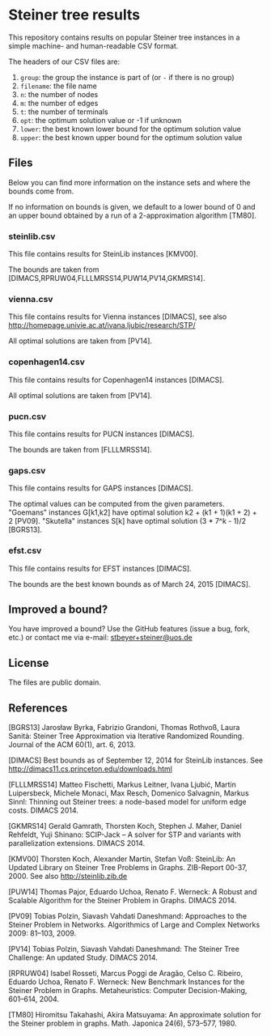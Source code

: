 # Steiner tree results

This repository contains results on popular Steiner tree instances
in a simple machine- and human-readable CSV format.

The headers of our CSV files are:

 1. `group`: the group the instance is part of (or `-` if there is no group)
 2. `filename`: the file name
 3. `n`: the number of nodes
 4. `m`: the number of edges
 5. `t`: the number of terminals
 6. `opt`: the optimum solution value or -1 if unknown
 7. `lower`: the best known lower bound for the optimum solution value
 8. `upper`: the best known upper bound for the optimum solution value

## Files

Below you can find more information on the instance sets and
where the bounds come from.

If no information on bounds is given, we default to a lower bound
of 0 and an upper bound obtained by a run of a 2-approximation
algorithm [TM80].

### steinlib.csv

This file contains results for SteinLib instances [KMV00].

The bounds are taken from
[DIMACS,RPRUW04,FLLLMRSS14,PUW14,PV14,GKMRS14].

### vienna.csv

This file contains results for Vienna instances [DIMACS],
see also http://homepage.univie.ac.at/ivana.ljubic/research/STP/

All optimal solutions are taken from [PV14].

### copenhagen14.csv

This file contains results for Copenhagen14 instances [DIMACS].

All optimal solutions are taken from [PV14].

### pucn.csv

This file contains results for PUCN instances [DIMACS].

The bounds are taken from [FLLLMRSS14].

### gaps.csv

This file contains results for GAPS instances [DIMACS].

The optimal values can be computed from the given parameters.
"Goemans" instances G[k1,k2] have optimal solution
k2 + (k1 + 1)(k1 + 2) + 2 [PV09].
"Skutella" instances S[k] have optimal solution
(3 * 7^k - 1)/2 [BGRS13].

### efst.csv

This file contains results for EFST instances [DIMACS].

The bounds are the best known bounds as of March 24, 2015 [DIMACS].

## Improved a bound?

You have improved a bound?
Use the GitHub features (issue a bug, fork, etc.)
or contact me via e-mail: stbeyer+steiner@uos.de

## License

The files are public domain.

## References

[BGRS13]
Jarosław Byrka, Fabrizio Grandoni, Thomas Rothvoß, Laura Sanità:
Steiner Tree Approximation via Iterative Randomized Rounding.
Journal of the ACM 60(1), art. 6, 2013.

[DIMACS]
Best bounds as of September 12, 2014 for SteinLib instances.
See http://dimacs11.cs.princeton.edu/downloads.html

[FLLLMRSS14]
Matteo Fischetti, Markus Leitner, Ivana Ljubić, Martin Luipersbeck,
Michele Monaci, Max Resch, Domenico Salvagnin, Markus Sinnl:
Thinning out Steiner trees: a node-based model for uniform edge costs.
DIMACS 2014.

[GKMRS14]
Gerald Gamrath, Thorsten Koch, Stephen J. Maher, Daniel Rehfeldt, Yuji Shinano:
SCIP-Jack – A solver for STP and variants with parallelization extensions.
DIMACS 2014.

[KMV00]
Thorsten Koch, Alexander Martin, Stefan Voß:
SteinLib: An Updated Library on Steiner Tree Problems in Graphs.
ZIB-Report 00-37, 2000. See also http://steinlib.zib.de

[PUW14]
Thomas Pajor, Eduardo Uchoa, Renato F. Werneck:
A Robust and Scalable Algorithm for the Steiner Problem in Graphs.
DIMACS 2014.

[PV09]
Tobias Polzin, Siavash Vahdati Daneshmand:
Approaches to the Steiner Problem in Networks.
Algorithmics of Large and Complex Networks 2009: 81–103, 2009.

[PV14]
Tobias Polzin, Siavash Vahdati Daneshmand:
The Steiner Tree Challenge: An updated Study.
DIMACS 2014.

[RPRUW04]
Isabel Rosseti, Marcus Poggi de Aragão, Celso C. Ribeiro,
Eduardo Uchoa, Renato F. Werneck:
New Benchmark Instances for the Steiner Problem in Graphs.
Metaheuristics: Computer Decision-Making, 601–614, 2004.

[TM80]
Hiromitsu Takahashi, Akira Matsuyama:
An approximate solution for the Steiner problem in graphs.
Math. Japonica 24(6), 573–577, 1980.
